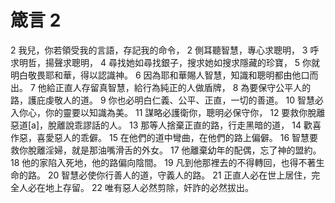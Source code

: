 # 箴言 2

2 我兒，你若領受我的言語，存記我的命令， 2 側耳聽智慧，專心求聰明， 3 呼求明哲，揚聲求聰明， 4 尋找她如尋找銀子，搜求她如搜求隱藏的珍寶， 5 你就明白敬畏耶和華，得以認識神。 6 因為耶和華賜人智慧，知識和聰明都由他口而出。 7 他給正直人存留真智慧，給行為純正的人做盾牌， 8 為要保守公平人的路，護庇虔敬人的道。 9 你也必明白仁義、公平、正直，一切的善道。 10 智慧必入你心，你的靈要以知識為美。 11 謀略必護衛你，聰明必保守你， 12 要救你脫離惡道[a]，脫離說乖謬話的人。 13 那等人捨棄正直的路，行走黑暗的道， 14 歡喜作惡，喜愛惡人的乖僻。 15 在他們的道中彎曲，在他們的路上偏僻。 16 智慧要救你脫離淫婦，就是那油嘴滑舌的外女。 17 他離棄幼年的配偶，忘了神的盟約。 18 他的家陷入死地，他的路偏向陰間。 19 凡到他那裡去的不得轉回，也得不著生命的路。 20 智慧必使你行善人的道，守義人的路。 21 正直人必在世上居住，完全人必在地上存留。 22 唯有惡人必然剪除，奸詐的必然拔出。
